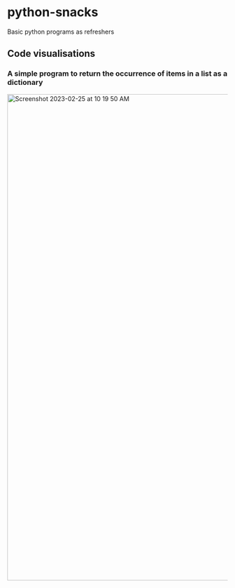 # python-snacks
Basic python programs as refreshers

## Code visualisations
### A simple program to return the occurrence of items in a list as a dictionary

<img width="1109" alt="Screenshot 2023-02-25 at 10 19 50 AM" src="https://user-images.githubusercontent.com/118178/221338891-39d354d9-40a3-4b74-b871-e04f36250208.png">
